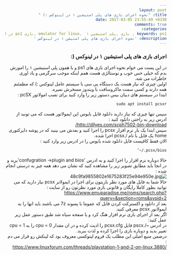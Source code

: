 ```yaml
---
layout: post
title: "نحوه اجرای بازی های پلی استیشین ۱ در لینوکس :) "
date: 2017-03-05 23:55:49 +0330
comments: true
categories: 
keywords: ps1 , بازی ,پلی استیشین ۱  ,emulator for linux ,بازی ps1 در لینوکس  
description: 'نحوه اجرای بازی های پلی استیشن ۱ در لینوکس '
---
```

<body dir="rtl">
<h3>اجرای بازی های پلی استیشین ۱ در لینوکس ‪:)</h3>
<p>
در این پست می خوام نحوه اجرای بازی های ‫ps1 و یا همون پلی استیشین ۱ را اموزش بدم که خیلی حس خوب و نوستالژی هست همم اینکه موجب سرگرمی و یاد اوری خاطرات می شه.<br>
اولین چیزی که نیاز هست یک دستگاه پی سی با سیستم عامل لینوکس :) که مطمئنم همه دارند و کسی سمت ماکروسافت با ویندوز مسخرش نمیره.<br>
ابتدا در سیستم های دبیان بیس دستور زیر را وارد کنید برای نصب امولاتور pcSX : ‫<br>

```sh
‪sudo apt install pcsxr

```
سپس تنها چیزی که نیاز دارید دانلود فایل بایوس این ایمولاتور هست که می تونید از ادرس زیر به راحتی دانلود کنید : <br>
<a href="http://dllyes.com/scph7502-bin-download/"> http://dllyes.com/scph7502-bin-download/ </a> <br>
سپس ابتدا یک بار نرم افزار pcsx را اجرا کنید و بعدش می بینید که در پوشه دایرکتوری ‫home یک فایل با نام ‫/.pcsx اجرا شده.<br>
الان فقط کافیست فایل دانلود شده بایوس را در ادرس زیر وارد کنید :<br>
```sh
‪‘~/.pcsx/bios
```
حالا دوباره نرم افزار را اجرا کنید و به ادرس ‫'confugration ->plugin and bios'برید و در انجا باید مطابق تصویر زیر را مشاهده کنید که نشان می دهد همه چیز به درستی انجام شده : <br>
<img src="https://pichoster.net/images/2017/03/05/48c9fa9855802e1675283f25e94e950e.jpg" alt="48c9fa9855802e1675283f25e94e950e.jpg" border="0" /><br>
حالا شما به فایل های مورد نظر بازیتون برای اجرا در ایمولاتر pcsx نیاز دارید که می توانید بطور کاملا رایگان و قانونی بازی مورد نظرتون رو از سایت :‌ <br>
‫‪<a hrfe="https://www.emuparadise.me/roms/search.php?query=&section=roms&sysid=2">https://www.emuparadise.me/roms/search.php?query=&section=roms&sysid=2<a>
<br>
بعد از دانلود و اکسترکت کردن فایل که عموما با پسوند ‫7z می باشند باید انها را به ایمولانور pcsx معرفی کنید.<br>
اگر بعد از اجرای بازی نرم افزار هنگ کرد و یا صفحه سیاه شد طبق دستور عمل زیر عمل کنید: <br>
در ادرس ‫~/.pscx فایل ‫pcsx.cfg را ادیت کرده و در ان مقدار cpu = 0 را به cpu = 1 تغییر بدید و دوباره بازی را اجرا کرده و لذت ببرید.<br>
درضمن منبع اصلی این مطلب یک فروم لینوکسی معروف بود که لینکش رو قرار می دم : <br>
‪<a href="https://www.linuxforum.com/threads/playstation-1-and-2-on-linux.3880/">https://www.linuxforum.com/threads/playstation-1-and-2-on-linux.3880/<a>
</p>
</body>
